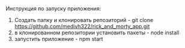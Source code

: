 Инструкция по запуску приложения:

1)  Создать папку и клонировать репозиторий - git clone https://github.com/medivh322/rick_and_morty_app.git
2)  в клонированном репозитории установить пакеты - node install
3)  запустить приложение - npm start
